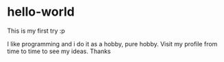 # hello-world
This  is my first try :p

I like programming and i do it as a hobby, pure hobby.
Visit my profile from time to time to see my ideas.
Thanks
